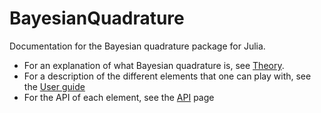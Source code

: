 # BayesianQuadrature

Documentation for the Bayesian quadrature package for Julia.

- For an explanation of what Bayesian quadrature is, see [Theory](@ref).
- For a description of the different elements that one can play with, see the [User guide](@ref)
- For the API of each element, see the [API](@ref) page